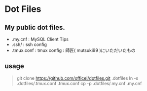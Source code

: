 Dot Files
========

My public dot files.
--------------------

* .my.cnf : MySQL Client Tips
* .ssh/ : ssh config
* .tmux.conf : tmux config : 師匠( mutsuki99 )にいただいたもの

usage
-----

> git clone https://github.com/officel/dotfiles.git .dotfiles
> ln -s .dotfiles/.tmux.conf .tmux.conf
> cp -p .dotfiles/.my.cnf .my.cnf
